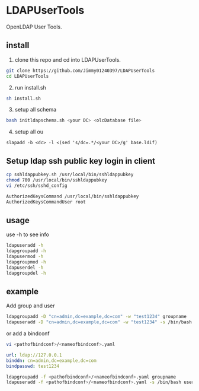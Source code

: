 # LDAPUserTools
OpenLDAP User Tools.

## install
1. clone this repo and cd into LDAPUserTools.
``` bash
git clone https://github.com/Jimmy01240397/LDAPUserTools
cd LDAPUserTools
```

2. run install.sh
``` bash
sh install.sh
```

3. setup all schema
``` bash
bash initldapschema.sh <your DC> <olcDatabase file>
```

4. setup all ou
```
slapadd -b <dc> -l <(sed 's/dc=.*/<your DC>/g' base.ldif)
```

## Setup ldap ssh public key login in client
``` bash
cp sshldappubkey.sh /usr/local/bin/sshldappubkey
chmod 700 /usr/local/bin/sshldappubkey
vi /etc/ssh/sshd_config
```

``` bash
AuthorizedKeysCommand /usr/local/bin/sshldappubkey
AuthorizedKeysCommandUser root
```

## usage
use -h to see info
``` bash
ldapuseradd -h
ldapgroupadd -h
ldapusermod -h
ldapgroupmod -h
ldapuserdel -h
ldapgroupdel -h
```

## example
Add group and user
``` bash
ldapgroupadd -D "cn=admin,dc=example,dc=com" -w "test1234" groupname
ldapuseradd -D "cn=admin,dc=example,dc=com" -w "test1234" -s /bin/bash username
```
or add a bindconf
``` bash
vi <pathofbindconf>/<nameofbindconf>.yaml
```
``` yaml
url: ldap://127.0.0.1
binddn: cn=admin,dc=example,dc=com
bindpasswd: test1234
```
``` bash
ldapgroupadd -f <pathofbindconf>/<nameofbindconf>.yaml groupname
ldapuseradd -f <pathofbindconf>/<nameofbindconf>.yaml -s /bin/bash username
```
